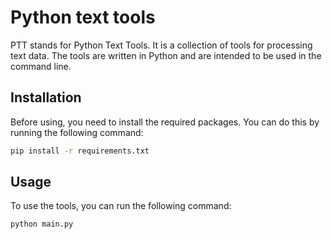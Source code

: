 # Python text tools

PTT stands for Python Text Tools. It is a collection of tools for processing text data. The tools are written in Python and are intended to be used in the command line.

## Installation

Before using, you need to install the required packages. You can do this by running the following command:

```bash
pip install -r requirements.txt
```

## Usage

To use the tools, you can run the following command:

```bash
python main.py
```
